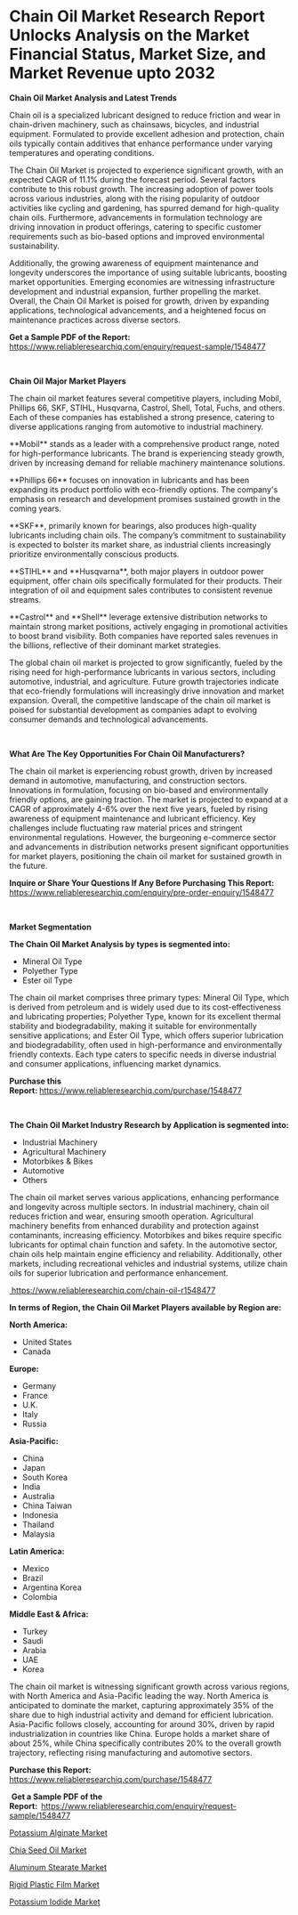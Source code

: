 <p><h1>Chain Oil Market Research Report Unlocks Analysis on the Market Financial Status, Market Size, and Market Revenue upto 2032</h1></p><p><strong>Chain Oil Market Analysis and Latest Trends</strong></p>
<p><p>Chain oil is a specialized lubricant designed to reduce friction and wear in chain-driven machinery, such as chainsaws, bicycles, and industrial equipment. Formulated to provide excellent adhesion and protection, chain oils typically contain additives that enhance performance under varying temperatures and operating conditions.</p><p>The Chain Oil Market is projected to experience significant growth, with an expected CAGR of 11.1% during the forecast period. Several factors contribute to this robust growth. The increasing adoption of power tools across various industries, along with the rising popularity of outdoor activities like cycling and gardening, has spurred demand for high-quality chain oils. Furthermore, advancements in formulation technology are driving innovation in product offerings, catering to specific customer requirements such as bio-based options and improved environmental sustainability.</p><p>Additionally, the growing awareness of equipment maintenance and longevity underscores the importance of using suitable lubricants, boosting market opportunities. Emerging economies are witnessing infrastructure development and industrial expansion, further propelling the market. Overall, the Chain Oil Market is poised for growth, driven by expanding applications, technological advancements, and a heightened focus on maintenance practices across diverse sectors.</p></p>
<p><strong>Get a Sample PDF of the Report:&nbsp;</strong> <a href="https://www.reliableresearchiq.com/enquiry/request-sample/1548477?utm_campaign=973&utm_medium=2&utm_source=Github&utm_content=ia&utm_term=01042025&utm_id=chain-oil">https://www.reliableresearchiq.com/enquiry/request-sample/1548477</a></p>
<p>&nbsp;</p>
<p><strong>Chain Oil Major Market Players</strong></p>
<p><p>The chain oil market features several competitive players, including Mobil, Phillips 66, SKF, STIHL, Husqvarna, Castrol, Shell, Total, Fuchs, and others. Each of these companies has established a strong presence, catering to diverse applications ranging from automotive to industrial machinery.</p><p>**Mobil** stands as a leader with a comprehensive product range, noted for high-performance lubricants. The brand is experiencing steady growth, driven by increasing demand for reliable machinery maintenance solutions. </p><p>**Phillips 66** focuses on innovation in lubricants and has been expanding its product portfolio with eco-friendly options. The company's emphasis on research and development promises sustained growth in the coming years. </p><p>**SKF**, primarily known for bearings, also produces high-quality lubricants including chain oils. The company’s commitment to sustainability is expected to bolster its market share, as industrial clients increasingly prioritize environmentally conscious products.</p><p>**STIHL** and **Husqvarna**, both major players in outdoor power equipment, offer chain oils specifically formulated for their products. Their integration of oil and equipment sales contributes to consistent revenue streams.</p><p>**Castrol** and **Shell** leverage extensive distribution networks to maintain strong market positions, actively engaging in promotional activities to boost brand visibility. Both companies have reported sales revenues in the billions, reflective of their dominant market strategies.</p><p>The global chain oil market is projected to grow significantly, fueled by the rising need for high-performance lubricants in various sectors, including automotive, industrial, and agriculture. Future growth trajectories indicate that eco-friendly formulations will increasingly drive innovation and market expansion. Overall, the competitive landscape of the chain oil market is poised for substantial development as companies adapt to evolving consumer demands and technological advancements.</p></p>
<p>&nbsp;</p>
<p><strong>What Are The Key Opportunities For Chain Oil Manufacturers?</strong></p>
<p><p>The chain oil market is experiencing robust growth, driven by increased demand in automotive, manufacturing, and construction sectors. Innovations in formulation, focusing on bio-based and environmentally friendly options, are gaining traction. The market is projected to expand at a CAGR of approximately 4-6% over the next five years, fueled by rising awareness of equipment maintenance and lubricant efficiency. Key challenges include fluctuating raw material prices and stringent environmental regulations. However, the burgeoning e-commerce sector and advancements in distribution networks present significant opportunities for market players, positioning the chain oil market for sustained growth in the future.</p></p>
<p><strong>Inquire or Share Your Questions If Any Before Purchasing This Report:</strong> <a href="https://www.reliableresearchiq.com/enquiry/pre-order-enquiry/1548477?utm_campaign=973&utm_medium=2&utm_source=Github&utm_content=ia&utm_term=01042025&utm_id=chain-oil">https://www.reliableresearchiq.com/enquiry/pre-order-enquiry/1548477</a></p>
<p>&nbsp;</p>
<p><strong>Market Segmentation</strong></p>
<p><strong>The Chain Oil Market Analysis by types is segmented into:</strong></p>
<p><ul><li>Mineral Oil Type</li><li>Polyether Type</li><li>Ester oil Type</li></ul></p>
<p><p>The chain oil market comprises three primary types: Mineral Oil Type, which is derived from petroleum and is widely used due to its cost-effectiveness and lubricating properties; Polyether Type, known for its excellent thermal stability and biodegradability, making it suitable for environmentally sensitive applications; and Ester Oil Type, which offers superior lubrication and biodegradability, often used in high-performance and environmentally friendly contexts. Each type caters to specific needs in diverse industrial and consumer applications, influencing market dynamics.</p></p>
<p><strong>Purchase this Report:&nbsp;</strong><a href="https://www.reliableresearchiq.com/purchase/1548477?utm_campaign=973&utm_medium=2&utm_source=Github&utm_content=ia&utm_term=01042025&utm_id=chain-oil">https://www.reliableresearchiq.com/purchase/1548477</a></p>
<p>&nbsp;</p>
<p><strong>The Chain Oil Market Industry Research by Application is segmented into:</strong></p>
<p><ul><li>Industrial Machinery</li><li>Agricultural Machinery</li><li>Motorbikes & Bikes</li><li>Automotive</li><li>Others</li></ul></p>
<p><p>The chain oil market serves various applications, enhancing performance and longevity across multiple sectors. In industrial machinery, chain oil reduces friction and wear, ensuring smooth operation. Agricultural machinery benefits from enhanced durability and protection against contaminants, increasing efficiency. Motorbikes and bikes require specific lubricants for optimal chain function and safety. In the automotive sector, chain oils help maintain engine efficiency and reliability. Additionally, other markets, including recreational vehicles and industrial systems, utilize chain oils for superior lubrication and performance enhancement.</p></p>
<p><a href="https://www.reliableresearchiq.com/chain-oil-r1548477?utm_campaign=973&utm_medium=2&utm_source=Github&utm_content=ia&utm_term=01042025&utm_id=chain-oil">&nbsp;https://www.reliableresearchiq.com/chain-oil-r1548477</a></p>
<p><strong>In terms of Region, the Chain Oil Market Players available by Region are:</strong></p>
<p>
    <p> <strong> North America: </strong>
        <ul>
            <li>United States</li>
            <li>Canada</li>
        </ul>
        </p> 
    <p> <strong> Europe: </strong>
        <ul>
            <li>Germany</li>
            <li>France</li>
            <li>U.K.</li>
            <li>Italy</li>
            <li>Russia</li>
        </ul>
        </p> 
    <p> <strong> Asia-Pacific: </strong>
        <ul>
            <li>China</li>
            <li>Japan</li>
            <li>South Korea</li>
            <li>India</li>
            <li>Australia</li>
            <li>China Taiwan</li>
            <li>Indonesia</li>
            <li>Thailand</li>
            <li>Malaysia</li>
        </ul>
        </p> 
    <p> <strong> Latin America: </strong>
        <ul>
            <li>Mexico</li>
            <li>Brazil</li>
            <li>Argentina Korea</li>
            <li>Colombia</li>
        </ul>
        </p> 
    <p> <strong> Middle East & Africa: </strong>
        <ul>
            <li>Turkey</li>
            <li>Saudi</li>
            <li>Arabia</li>
            <li>UAE</li>
            <li>Korea</li>
        </ul>
    </p>
    </p>
<p><p>The chain oil market is witnessing significant growth across various regions, with North America and Asia-Pacific leading the way. North America is anticipated to dominate the market, capturing approximately 35% of the share due to high industrial activity and demand for efficient lubrication. Asia-Pacific follows closely, accounting for around 30%, driven by rapid industrialization in countries like China. Europe holds a market share of about 25%, while China specifically contributes 20% to the overall growth trajectory, reflecting rising manufacturing and automotive sectors.</p></p>
<p><strong>Purchase this Report: </strong><a href="https://www.reliableresearchiq.com/purchase/1548477?utm_campaign=973&utm_medium=2&utm_source=Github&utm_content=ia&utm_term=01042025&utm_id=chain-oil">https://www.reliableresearchiq.com/purchase/1548477</a></p>
<p>&nbsp;<strong>Get a Sample PDF of the Report:&nbsp;&nbsp;</strong><a href="https://www.reliableresearchiq.com/enquiry/request-sample/1548477?utm_campaign=973&utm_medium=2&utm_source=Github&utm_content=ia&utm_term=01042025&utm_id=chain-oil">https://www.reliableresearchiq.com/enquiry/request-sample/1548477</a></p>
<p><strong></strong></p>
<p><p><a href="https://github.com/fabinbuddygc/Market-Research-Report-List-1/blob/main/potassium-alginate-market.md?utm_campaign=973&utm_medium=2&utm_source=Github&utm_content=ia&utm_term=01042025&utm_id=chain-oil">Potassium Alginate Market</a></p><p><a href="https://github.com/noppbebawy/Market-Research-Report-List-1/blob/main/chia-seed-oil-market.md?utm_campaign=973&utm_medium=2&utm_source=Github&utm_content=ia&utm_term=01042025&utm_id=chain-oil">Chia Seed Oil Market</a></p><p><a href="https://github.com/stohllaackdw/Market-Research-Report-List-1/blob/main/aluminum-stearate-market.md?utm_campaign=973&utm_medium=2&utm_source=Github&utm_content=ia&utm_term=01042025&utm_id=chain-oil">Aluminum Stearate Market</a></p><p><a href="https://github.com/motanafraxer/Market-Research-Report-List-1/blob/main/rigid-plastic-film-market.md?utm_campaign=973&utm_medium=2&utm_source=Github&utm_content=ia&utm_term=01042025&utm_id=chain-oil">Rigid Plastic Film Market</a></p><p><a href="https://github.com/bramsklizas/Market-Research-Report-List-1/blob/main/potassium-iodide-market.md?utm_campaign=973&utm_medium=2&utm_source=Github&utm_content=ia&utm_term=01042025&utm_id=chain-oil">Potassium Iodide Market</a></p></p>